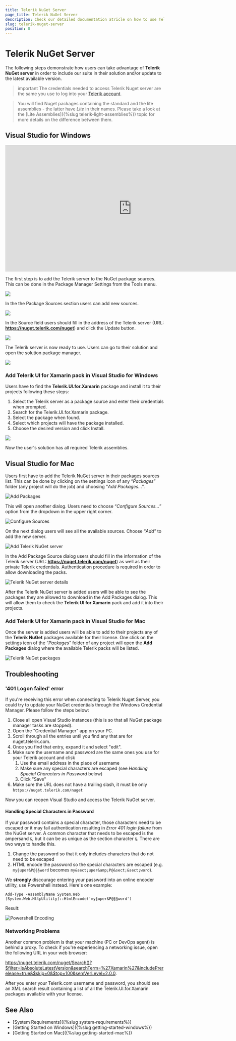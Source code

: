 ```yaml
---
title: Telerik NuGet Server
page_title: Telerik NuGet Server
description: Check our detailed documentation atricle on how to use Telerik UI for Xamarin NuGet packages.
slug: telerik-nuget-server
position: 8
---
```


# Telerik NuGet Server

The following steps demonstrate how users can take advantage of **Telerik NuGet server** in order to include our suite in their solution and/or update to the latest available version.

>important The credentials needed to access Telerik Nuget server are the same you use to log into your [Telerik account](https://www.telerik.com/account).

>You will find Nuget packages containing the standard and the lite assemblies - the latter have *Lite* in their names. Please take a look at the [Lite Assemblies]({%slug telerik-light-assemblies%}) topic for more details on the difference between them.

## Visual Studio for Windows

<iframe width="800" height="400" src="https://www.youtube.com/embed/c3m_BLMXNDk" frameborder="0" allow="accelerometer; autoplay; encrypted-media; gyroscope; picture-in-picture" allowfullscreen></iframe>

The first step is to add the Telerik server to the NuGet package sources. This can be done in the Package Manager Settings from the Tools menu.

![](images/nuget-server/nuget-vs-pm-settings.png)

In the the Package Sources section users can add new sources.

![](images/nuget-server/nuget-vs-add-source.png)

In the Source field users should fill in the address of the Telerik server (URL: **https://nuget.telerik.com/nuget**) and click the Update button.

![](images/nuget-server/nuget-vs-telerik-server.png)

The Telerik server is now ready to use. Users can go to their solution and open the solution package manager.

![](images/nuget-server/nuget-vs-manage-packages.png)

### Add Telerik UI for Xamarin pack in Visual Studio for Windows

Users have to find the **Telerik.UI.for.Xamarin** package and install it to their projects following these steps:

1. Select the Telerik server as a package source and enter their credentials when prompted.
1. Search for the Telerik.UI.for.Xamarin package.
1. Select the package when found.
1. Select which projects will have the package installed.
1. Choose the desired version and click Install.

![](images/nuget-server/nuget-vs-add-packages.png)

Now the user's solution has all required Telerik assemblies.

## Visual Studio for Mac

Users first have to add the Telerik NuGet server in their packages sources list. This can be done by clicking on the settings icon of any “*Packages*” folder (any project will do the job) and choosing “*Add Packages…*”.

![Add Packages](images/getting-started-add-packages-menu.png "Add Packages")

This will open another dialog. Users need to choose “*Configure Sources…*” option from the dropdown in the upper right corner.


![Configure Sources](images/getting-started-configure-sources.png "Configure Sources")

On the next dialog users will see all the available sources. Choose “*Add*” to add the new server.

![Add Telerik NuGet server](images/getting-started-add-package-source.png "Add Telerik NuGet server")

In the Add Package Source dialog users should fill in the information of the Telerik server (URL: **https://nuget.telerik.com/nuget**) as well as their private Telerik credentials. Authentication procedure is required in order to allow downloading the packs.

![Telerik NuGet server details](images/getting-started-add-telerk-server.png "Telerik NuGet server details")

After the Telerik NuGet server is added users will be able to see the packages they are allowed to download in the Add Packages dialog. This will allow them to check the **Telerik UI for Xamarin** pack and add it into their projects.

### Add Telerik UI for Xamarin pack in Visual Studio for Mac

Once the server is added users will be able to add to their projects any of the **Telerik NuGet** packages available for their license. One click on the settings icon of the “*Packages*” folder of any project will open the **Add Packages** dialog where the available Telerik packs will be listed.

![Telerik NuGet packages](images/getting-started-add-packages-dialog.png "Telerik NuGet packages")

## Troubleshooting

### '401 Logon failed' error

If you're receiving this error when connecting to Telerik Nuget Server, you could try to update your NuGet credentials through the Windows Credential Manager. Please follow the steps below:

1. Close all open Visual Studio instances (this is so that all NuGet package manager tasks are stopped).
2. Open the "Credential Manager" app on your PC.
3. Scroll through all the entries until you find any that are for nuget.telerik.com.
4. Once you find that entry, expand it and select "edit".
5. Make sure the username and password are the same ones you use for your Telerik account and clisk
    1. Use the email address in the place of username
    2. Make sure any special characters are escaped (see *Handling Special Characters in Password* below)
    3. Click "Save" 
6. Make sure the URL does not have a trailing slash, it must be only `https://nuget.telerik.com/nuget`

Now you can reopen Visual Studio and access the Telerik NuGet server. 

#### Handling Special Characters in Password

If your password contains a special character, those characters need to be escaped or it may fail authentication resulting in *Error 401 login failure* from the NuGet server. A common character that needs to be escaped is the ampersand `&`, but it can be as unique as the section character `§`. There are two ways to handle this.

1. Change the password so that it only includes characters that do not need to be escaped
2. HTML encode the password so the special characters are escaped (e.g. `my§uper&P@§§word` becomes `my&sect;uper&amp;P@&sect;&sect;word`).

We **strongly** discourage entering your password into an online encoder utility, use Powershell instead. Here's one example:

```
Add-Type -AssemblyName System.Web
[System.Web.HttpUtility]::HtmlEncode('my§uper&P@§§word')
```

Result:

![Powershell Encoding](https://user-images.githubusercontent.com/3520532/93901989-13d98200-fcc5-11ea-9d36-0eaee4272453.png)

### Networking Problems

Another common problem is that your machine (PC or DevOps agent) is behind a proxy. To check if you're experiencing a networking issue, open the following URL in your web browser:

https://nuget.telerik.com/nuget/Search()?$filter=IsAbsoluteLatestVersion&searchTerm=%27Xamarin%27&includePrerelease=true&$skip=0&$top=100&semVerLevel=2.0.0. 

After you enter your Telerik.com username and password, you should see an XML search result containing a list of all the Telerik.UI.for.Xamarin packages available with your license.


## See Also
- [System Requirements]({%slug system-requirements%})
- [Getting Started on Windows]({%slug getting-started-windows%})
- [Getting Started on Mac]({%slug getting-started-mac%})
